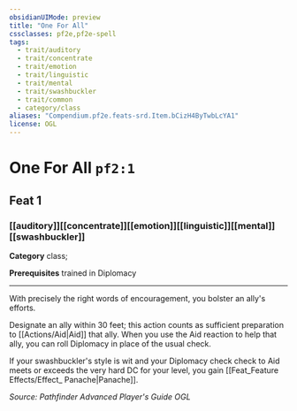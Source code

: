 ```yaml
---
obsidianUIMode: preview
title: "One For All"
cssclasses: pf2e,pf2e-spell
tags:
  - trait/auditory
  - trait/concentrate
  - trait/emotion
  - trait/linguistic
  - trait/mental
  - trait/swashbuckler
  - trait/common
  - category/class
aliases: "Compendium.pf2e.feats-srd.Item.bCizH4ByTwbLcYA1"
license: OGL
---
```

# One For All `pf2:1`
## Feat 1
### [[auditory]][[concentrate]][[emotion]][[linguistic]][[mental]][[swashbuckler]]

**Category** class; 



**Prerequisites** trained in Diplomacy
* * *
With precisely the right words of encouragement, you bolster an ally's efforts.

Designate an ally within 30 feet; this action counts as sufficient preparation to [[Actions/Aid|Aid]] that ally. When you use the Aid reaction to help that ally, you can roll Diplomacy in place of the usual check.

If your swashbuckler's style is wit and your Diplomacy check check to Aid meets or exceeds the very hard DC for your level, you gain [[Feat_Feature Effects/Effect_ Panache|Panache]].

*Source: Pathfinder Advanced Player's Guide*
*OGL*